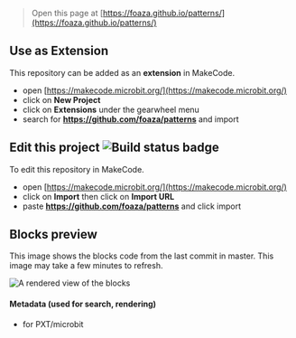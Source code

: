 
> Open this page at [https://foaza.github.io/patterns/](https://foaza.github.io/patterns/)

## Use as Extension

This repository can be added as an **extension** in MakeCode.

* open [https://makecode.microbit.org/](https://makecode.microbit.org/)
* click on **New Project**
* click on **Extensions** under the gearwheel menu
* search for **https://github.com/foaza/patterns** and import

## Edit this project ![Build status badge](https://github.com/foaza/patterns/workflows/MakeCode/badge.svg)

To edit this repository in MakeCode.

* open [https://makecode.microbit.org/](https://makecode.microbit.org/)
* click on **Import** then click on **Import URL**
* paste **https://github.com/foaza/patterns** and click import

## Blocks preview

This image shows the blocks code from the last commit in master.
This image may take a few minutes to refresh.

![A rendered view of the blocks](https://github.com/foaza/patterns/raw/master/.github/makecode/blocks.png)

#### Metadata (used for search, rendering)

* for PXT/microbit
<script src="https://makecode.com/gh-pages-embed.js"></script><script>makeCodeRender("{{ site.makecode.home_url }}", "{{ site.github.owner_name }}/{{ site.github.repository_name }}");</script>
